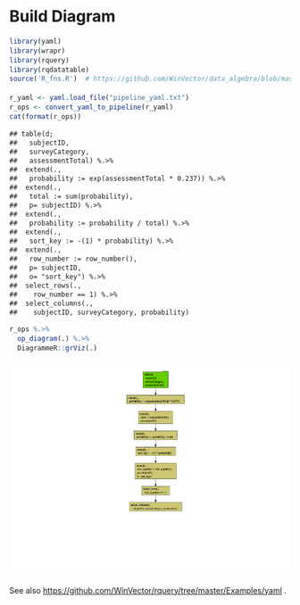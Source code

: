 Build Diagram
================

``` r
library(yaml)
library(wrapr)
library(rquery)
library(rqdatatable)
source('R_fns.R')  # https://github.com/WinVector/data_algebra/blob/master/Examples/LogisticExample/R_fns.R

r_yaml <- yaml.load_file("pipeline_yaml.txt")
r_ops <- convert_yaml_to_pipeline(r_yaml)
cat(format(r_ops))
```

    ## table(d; 
    ##   subjectID,
    ##   surveyCategory,
    ##   assessmentTotal) %.>%
    ##  extend(.,
    ##   probability := exp(assessmentTotal * 0.237)) %.>%
    ##  extend(.,
    ##   total := sum(probability),
    ##   p= subjectID) %.>%
    ##  extend(.,
    ##   probability := probability / total) %.>%
    ##  extend(.,
    ##   sort_key := -(1) * probability) %.>%
    ##  extend(.,
    ##   row_number := row_number(),
    ##   p= subjectID,
    ##   o= "sort_key") %.>%
    ##  select_rows(.,
    ##    row_number == 1) %.>%
    ##  select_columns(.,
    ##    subjectID, surveyCategory, probability)

``` r
r_ops %.>%
  op_diagram(.) %.>% 
  DiagrammeR::grViz(.)
```

![](BuildDiagram_files/figure-gfm/diagram-1.png)<!-- -->

See also <https://github.com/WinVector/rquery/tree/master/Examples/yaml>
.
